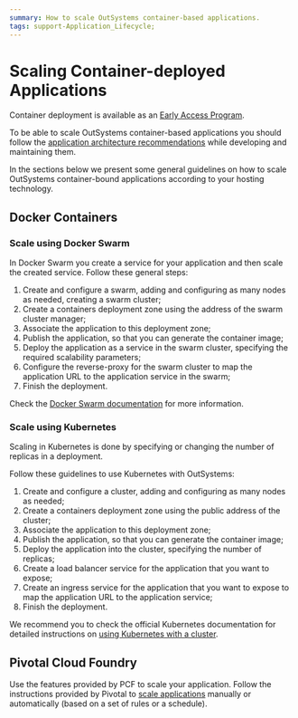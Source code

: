 ```yaml
---
summary: How to scale OutSystems container-based applications.
tags: support-Application_Lifecycle; 
--- 
```


# Scaling Container-deployed Applications

<div class="warning" markdown="1">

Container deployment is available as an [Early Access Program](<https://www.outsystems.com/goto/technical-preview>).

</div>

To be able to scale OutSystems container-based applications you should follow the [application architecture recommendations](<intro.md#recommended-application-architecture-for-containers>) while developing and maintaining them.

In the sections below we present some general guidelines on how to scale OutSystems container-bound applications according to your hosting technology.

## Docker Containers

### Scale using Docker Swarm

In Docker Swarm you create a service for your application and then scale the created service. Follow these general steps:

1. Create and configure a swarm, adding and configuring as many nodes as needed, creating a swarm cluster;
1. Create a containers deployment zone using the address of the swarm cluster manager;
1. Associate the application to this deployment zone;
1. Publish the application, so that you can generate the container image;
1. Deploy the application as a service in the swarm cluster, specifying the required scalability parameters;
1. Configure the reverse-proxy for the swarm cluster to map the application URL to the application service in the swarm;
1. Finish the deployment.

Check the [Docker Swarm documentation](<https://docs.docker.com/engine/swarm/>) for more information.

### Scale using Kubernetes

Scaling in Kubernetes is done by specifying or changing the number of replicas in a deployment.

Follow these guidelines to use Kubernetes with OutSystems:

1. Create and configure a cluster, adding and configuring as many nodes as needed;
1. Create a containers deployment zone using the public address of the cluster;
1. Associate the application to this deployment zone;
1. Publish the application, so that you can generate the container image;
1. Deploy the application into the cluster, specifying the number of replicas;
1. Create a load balancer service for the application that you want to expose;
1. Create an ingress service for the application that you want to expose to map the application URL to the application service;
1. Finish the deployment.

We recommend you to check the official Kubernetes documentation for detailed instructions on [using Kubernetes with a cluster](<https://kubernetes.io/docs/tasks/access-application-cluster/access-cluster/>).

## Pivotal Cloud Foundry

Use the features provided by PCF to scale your application. Follow the instructions provided by Pivotal to [scale applications](<http://docs.pivotal.io/pivotalcf/2-1/console/manage-apps.html#scale>) manually or automatically (based on a set of rules or a schedule).
